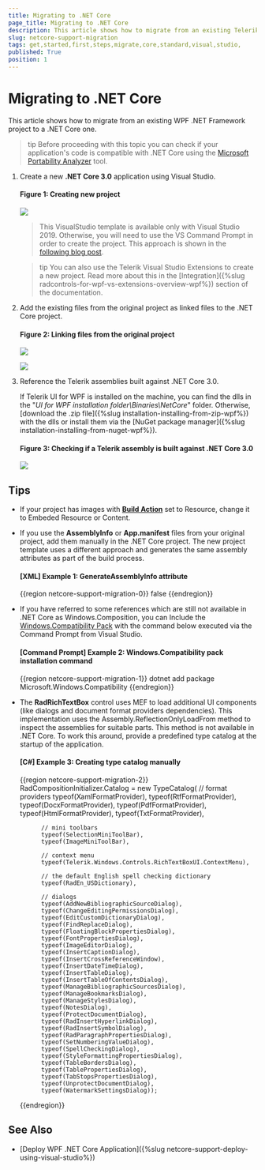 ```yaml
---
title: Migrаting to .NET Core
page_title: Migrаting to .NET Core
description: This article shows how to migrate from an existing Telerik WPF .NET Framework project to a .NET Core one.
slug: netcore-support-migration
tags: get,started,first,steps,migrate,core,standard,visual,studio,
published: True
position: 1
---
```


# Migrаting to .NET Core

This article shows how to migrate from an existing WPF .NET Framework project to a .NET Core one.

>tip Before proceeding with this topic you can check if your application's code is compatible with .NET Core using the [Microsoft Portability Analyzer](https://devblogs.microsoft.com/dotnet/are-your-windows-forms-and-wpf-applications-ready-for-net-core-3-0/) tool.

1. Create a new __.NET Core 3.0__ application using Visual Studio. 
	
	#### Figure 1: Creating new project
	![](images/netcore-support-migration-0.png)

	> This VisualStudio template is available only with Visual Studio 2019. Otherwise, you will need to use the VS Command Prompt in order to create the project. This approach is shown in the [following blog post](https://www.telerik.com/blogs/how-to-update-wpf-winforms-app-to-dotnet-core-3).
	
	>tip You can also use the Telerik Visual Studio Extensions to create a new project. Read more about this in the [Integration]({%slug radcontrols-for-wpf-vs-extensions-overview-wpf%}) section of the documentation.
	
2. Add the existing files from the original project as linked files to the .NET Core project.
	
	#### Figure 2: Linking files from the original project
	![](images/netcore-support-migration-1.png)
	
	![](images/netcore-support-migration-2.png)
 
3. Reference the Telerik assemblies built against .NET Core 3.0.
	
	If Telerik UI for WPF is installed on the machine, you can find the dlls in the "*UI for WPF installation folder\Binaries\NetCore*" folder. Otherwise, [download the .zip file]({%slug installation-installing-from-zip-wpf%}) with the dlls or install them via the [NuGet package manager]({%slug installation-installing-from-nuget-wpf%}).
	
	#### Figure 3: Checking if a Telerik assembly is built against .NET Core 3.0
	![](images/netcore-support-migration-3.png)

## Tips

* If your project has images with [__Build Action__](https://docs.microsoft.com/en-us/visualstudio/ide/build-actions?view=vs-2019) set to Resource, change it to Embeded Resource or Content.

* If you use the __AssemblyInfo__ or __App.manifest__ files from your original project, add them manually in the .NET Core project. The new project template uses a different approach and generates the same assembly attributes as part of the build process.
	
	#### __[XML] Example 1: GenerateAssemblyInfo attribute__
	{{region netcore-support-migration-0}}
		<generateassemblyinfo>false</generateassemblyinfo>
	{{endregion}}
	
* If you have referred to some references which are still not available in .NET Core as Windows.Composition, you can Include the [Windows.Compatibility Pack](https://docs.microsoft.com/en-us/dotnet/core/porting/windows-compat-pack) with the command below executed via the Command Prompt from Visual Studio.
	 
	#### __[Command Prompt] Example 2: Windows.Compatibility pack installation command__
	{{region netcore-support-migration-1}}
		dotnet add package Microsoft.Windows.Compatibility
	{{endregion}}
	
* The __RadRichTextBox__ control uses MEF to load additional UI components (like dialogs and document format providers dependencies). This implementation uses the Assembly.ReflectionOnlyLoadFrom method to inspect the assemblies for suitable parts. This method is not available in .NET Core. To work this around, provide a predefined type catalog at the startup of the application.
	
	#### __[C#] Example 3: Creating type catalog manually__
	{{region netcore-support-migration-2}}
		RadCompositionInitializer.Catalog = new TypeCatalog(
			// format providers
			typeof(XamlFormatProvider),
			typeof(RtfFormatProvider),
			typeof(DocxFormatProvider),
			typeof(PdfFormatProvider),
			typeof(HtmlFormatProvider),
			typeof(TxtFormatProvider),

			// mini toolbars
			typeof(SelectionMiniToolBar),
			typeof(ImageMiniToolBar),

			// context menu
			typeof(Telerik.Windows.Controls.RichTextBoxUI.ContextMenu),

			// the default English spell checking dictionary
			typeof(RadEn_USDictionary),

			// dialogs
			typeof(AddNewBibliographicSourceDialog),
			typeof(ChangeEditingPermissionsDialog),
			typeof(EditCustomDictionaryDialog),
			typeof(FindReplaceDialog),
			typeof(FloatingBlockPropertiesDialog),
			typeof(FontPropertiesDialog),
			typeof(ImageEditorDialog),
			typeof(InsertCaptionDialog),
			typeof(InsertCrossReferenceWindow),
			typeof(InsertDateTimeDialog),
			typeof(InsertTableDialog),
			typeof(InsertTableOfContentsDialog),
			typeof(ManageBibliographicSourcesDialog),
			typeof(ManageBookmarksDialog),
			typeof(ManageStylesDialog),
			typeof(NotesDialog),
			typeof(ProtectDocumentDialog),
			typeof(RadInsertHyperlinkDialog),
			typeof(RadInsertSymbolDialog),
			typeof(RadParagraphPropertiesDialog),
			typeof(SetNumberingValueDialog),
			typeof(SpellCheckingDialog),
			typeof(StyleFormattingPropertiesDialog),
			typeof(TableBordersDialog),
			typeof(TablePropertiesDialog),
			typeof(TabStopsPropertiesDialog),
			typeof(UnprotectDocumentDialog),
			typeof(WatermarkSettingsDialog));
	{{endregion}}
	
## See Also

* [Deploy WPF .NET Core Application]({%slug netcore-support-deploy-using-visual-studio%})

	




